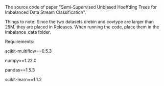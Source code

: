 The source code of paper "Semi-Supervised Unbiased Hoeffding Trees for Imbalanced Data Stream Classification".

Things to note: Since the two datasets drebin and covtype are larger than 25M, they are placed in Releases. When running the code, place them in the Imbalance_data folder.

Requirements:

scikit-multiflow==0.5.3

numpy==1.22.0

pandas==1.5.3

scikit-learn==1.1.2
